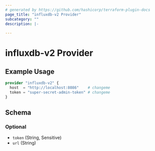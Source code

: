 ```yaml
---
# generated by https://github.com/hashicorp/terraform-plugin-docs
page_title: "influxdb-v2 Provider"
subcategory: ""
description: |-
  
---
```


# influxdb-v2 Provider



## Example Usage

```terraform
provider "influxdb-v2" {
  host  = "http://localhost:8086"    # changeme
  token = "super-secret-admin-token" # changeme
}
```

<!-- schema generated by tfplugindocs -->
## Schema

### Optional

- `token` (String, Sensitive)
- `url` (String)
